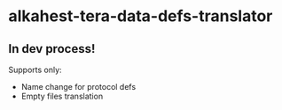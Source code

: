 # alkahest-tera-data-defs-translator

## In dev process!
Supports only:
* Name change for protocol defs
* Empty files translation
